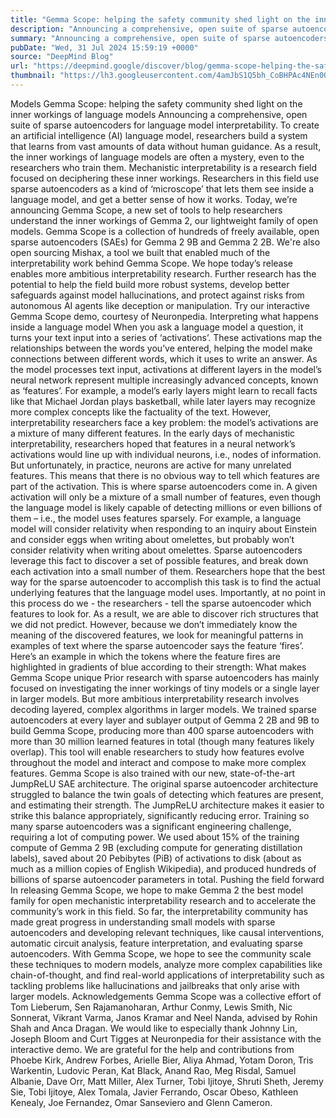 ```yaml
---
title: "Gemma Scope: helping the safety community shed light on the inner workings of language models"
description: "Announcing a comprehensive, open suite of sparse autoencoders for language model interpretability."
summary: "Announcing a comprehensive, open suite of sparse autoencoders for language model interpretability."
pubDate: "Wed, 31 Jul 2024 15:59:19 +0000"
source: "DeepMind Blog"
url: "https://deepmind.google/discover/blog/gemma-scope-helping-the-safety-community-shed-light-on-the-inner-workings-of-language-models/"
thumbnail: "https://lh3.googleusercontent.com/4amJbS1Q5bh_CoBHPAc4NEn0Q13izqrskMETkJl3h2Jdku08GryCCjW6BM59OKj1-Q7-8ZFCWlgu7tIMzjRBIXImy8wlgTOxYgJ88fQvYJTye07C=w528-h297-n-nu-rw"
---
```


Models
Gemma Scope: helping the safety community shed light on the inner workings of language models
Announcing a comprehensive, open suite of sparse autoencoders for language model interpretability.
To create an artificial intelligence (AI) language model, researchers build a system that learns from vast amounts of data without human guidance. As a result, the inner workings of language models are often a mystery, even to the researchers who train them. Mechanistic interpretability is a research field focused on deciphering these inner workings. Researchers in this field use sparse autoencoders as a kind of ‘microscope’ that lets them see inside a language model, and get a better sense of how it works.
Today, we’re announcing Gemma Scope, a new set of tools to help researchers understand the inner workings of Gemma 2, our lightweight family of open models. Gemma Scope is a collection of hundreds of freely available, open sparse autoencoders (SAEs) for Gemma 2 9B and Gemma 2 2B. We're also open sourcing Mishax, a tool we built that enabled much of the interpretability work behind Gemma Scope.
We hope today’s release enables more ambitious interpretability research. Further research has the potential to help the field build more robust systems, develop better safeguards against model hallucinations, and protect against risks from autonomous AI agents like deception or manipulation.
Try our interactive Gemma Scope demo, courtesy of Neuronpedia.
Interpreting what happens inside a language model
When you ask a language model a question, it turns your text input into a series of ‘activations’. These activations map the relationships between the words you’ve entered, helping the model make connections between different words, which it uses to write an answer.
As the model processes text input, activations at different layers in the model’s neural network represent multiple increasingly advanced concepts, known as ‘features’.
For example, a model’s early layers might learn to recall facts like that Michael Jordan plays basketball, while later layers may recognize more complex concepts like the factuality of the text.
However, interpretability researchers face a key problem: the model’s activations are a mixture of many different features. In the early days of mechanistic interpretability, researchers hoped that features in a neural network’s activations would line up with individual neurons, i.e., nodes of information. But unfortunately, in practice, neurons are active for many unrelated features. This means that there is no obvious way to tell which features are part of the activation.
This is where sparse autoencoders come in.
A given activation will only be a mixture of a small number of features, even though the language model is likely capable of detecting millions or even billions of them – i.e., the model uses features sparsely. For example, a language model will consider relativity when responding to an inquiry about Einstein and consider eggs when writing about omelettes, but probably won’t consider relativity when writing about omelettes.
Sparse autoencoders leverage this fact to discover a set of possible features, and break down each activation into a small number of them. Researchers hope that the best way for the sparse autoencoder to accomplish this task is to find the actual underlying features that the language model uses.
Importantly, at no point in this process do we - the researchers - tell the sparse autoencoder which features to look for. As a result, we are able to discover rich structures that we did not predict. However, because we don’t immediately know the meaning of the discovered features, we look for meaningful patterns in examples of text where the sparse autoencoder says the feature ‘fires’.
Here’s an example in which the tokens where the feature fires are highlighted in gradients of blue according to their strength:
What makes Gemma Scope unique
Prior research with sparse autoencoders has mainly focused on investigating the inner workings of tiny models or a single layer in larger models. But more ambitious interpretability research involves decoding layered, complex algorithms in larger models.
We trained sparse autoencoders at every layer and sublayer output of Gemma 2 2B and 9B to build Gemma Scope, producing more than 400 sparse autoencoders with more than 30 million learned features in total (though many features likely overlap). This tool will enable researchers to study how features evolve throughout the model and interact and compose to make more complex features.
Gemma Scope is also trained with our new, state-of-the-art JumpReLU SAE architecture. The original sparse autoencoder architecture struggled to balance the twin goals of detecting which features are present, and estimating their strength. The JumpReLU architecture makes it easier to strike this balance appropriately, significantly reducing error.
Training so many sparse autoencoders was a significant engineering challenge, requiring a lot of computing power. We used about 15% of the training compute of Gemma 2 9B (excluding compute for generating distillation labels), saved about 20 Pebibytes (PiB) of activations to disk (about as much as a million copies of English Wikipedia), and produced hundreds of billions of sparse autoencoder parameters in total.
Pushing the field forward
In releasing Gemma Scope, we hope to make Gemma 2 the best model family for open mechanistic interpretability research and to accelerate the community’s work in this field.
So far, the interpretability community has made great progress in understanding small models with sparse autoencoders and developing relevant techniques, like causal interventions, automatic circuit analysis, feature interpretation, and evaluating sparse autoencoders. With Gemma Scope, we hope to see the community scale these techniques to modern models, analyze more complex capabilities like chain-of-thought, and find real-world applications of interpretability such as tackling problems like hallucinations and jailbreaks that only arise with larger models.
Acknowledgements
Gemma Scope was a collective effort of Tom Lieberum, Sen Rajamanoharan, Arthur Conmy, Lewis Smith, Nic Sonnerat, Vikrant Varma, Janos Kramar and Neel Nanda, advised by Rohin Shah and Anca Dragan. We would like to especially thank Johnny Lin, Joseph Bloom and Curt Tigges at Neuronpedia for their assistance with the interactive demo. We are grateful for the help and contributions from Phoebe Kirk, Andrew Forbes, Arielle Bier, Aliya Ahmad, Yotam Doron, Tris Warkentin, Ludovic Peran, Kat Black, Anand Rao, Meg Risdal, Samuel Albanie, Dave Orr, Matt Miller, Alex Turner, Tobi Ijitoye, Shruti Sheth, Jeremy Sie, Tobi Ijitoye, Alex Tomala, Javier Ferrando, Oscar Obeso, Kathleen Kenealy, Joe Fernandez, Omar Sanseviero and Glenn Cameron.